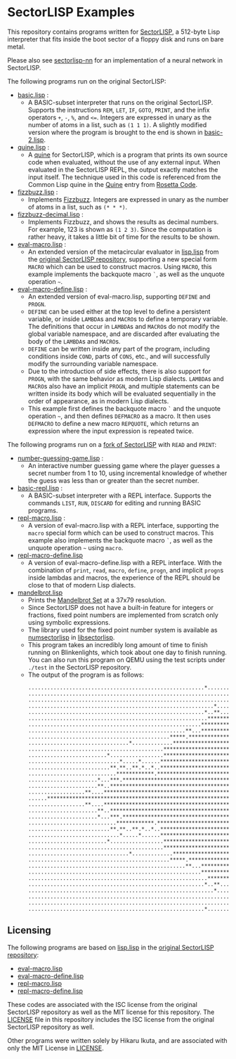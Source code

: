 # SectorLISP Examples
This repository contains programs written for [SectorLISP](https://github.com/jart/sectorlisp),
a 512-byte Lisp interpreter that fits inside the boot sector of a floppy disk and runs on bare metal.

Please also see [sectorlisp-nn](https://github.com/woodrush/sectorlisp-nn) for an implementation of a neural network in SectorLISP.

The following programs run on the original SectorLISP:
- [basic.lisp](./lisp/basic.lisp) :
  - A BASIC-subset interpreter that runs on the original SectorLISP.
    Supports the instructions `REM`, `LET`, `IF`, `GOTO`, `PRINT`, and the infix operators `+`, `-`, `%`, and `<=`.
    Integers are expressed in unary as the number of atoms in a list, such as `(1 1 1)`.
    A slightly modified version where the program is brought to the end is shown in [basic-2.lisp](./lisp/basic-2.lisp).
- [quine.lisp](./lisp/quine.lisp) :
  - A [quine](https://en.wikipedia.org/wiki/Quine_(computing)) for SectorLISP,
    which is a program that prints its own source code when evaluated, without the use of any external input.
    When evaluated in the SectorLISP REPL, the output exactly matches the input itself.
    The technique used in this code is referenced from the Common Lisp quine in the [Quine](https://rosettacode.org/wiki/Quine#Common_Lisp) entry from [Rosetta Code](https://rosettacode.org/wiki/Rosetta_Code).
- [fizzbuzz.lisp](./lisp/fizzbuzz.lisp) :
  - Implements [Fizzbuzz](https://en.wikipedia.org/wiki/Fizz_buzz).
    Integers are expressed in unary as the number of atoms in a list, such as `(* * *)`.
- [fizzbuzz-decimal.lisp](./lisp/fizzbuzz-decimal.lisp) :
  - Implements Fizzbuzz, and shows the results as decimal numbers. For example, 123 is shown as `(1 2 3)`.
    Since the computation is rather heavy, it takes a little bit of time for the results to be shown.
- [eval-macro.lisp](./lisp/eval-macro.lisp) :
  - An extended version of the metacircular evaluator in [lisp.lisp](https://github.com/jart/sectorlisp/blob/main/lisp.lisp) from the [original SectorLISP repository](https://github.com/jart/sectorlisp),
    supporting a new special form `MACRO` which can be used to construct macros.
    Using `MACRO`, this example implements the backquote macro `` ` ``, as well as the unquote operation `~`.
- [eval-macro-define.lisp](./lisp/eval-macro-define.lisp) :
  - An extended version of eval-macro.lisp, supporting `DEFINE` and `PROGN`.
  - `DEFINE` can be used either at the top level to define a persistent variable,
    or inside `LAMBDA`s and `MACRO`s to define a temporary variable.
    The definitions that occur in `LAMBDA`s and `MACRO`s do not modify the global variable namespace, 
    and are discarded after evaluating the body of the `LAMBDA`s and `MACRO`s.
  - `DEFINE` can be written inside any part of the program, including conditions inside `COND`, parts of `CONS`, etc.,
    and will successfully modify the surrounding variable namespace.
  - Due to the introduction of side effects, there is also support for `PROGN`,
    with the same behavior as modern Lisp dialects.
    `LAMBDA`s and `MACRO`s also have an implicit `PROGN`, and multiple statements can be written inside its body
    which will be evaluated sequentially in the order of appearance, as in modern Lisp dialects.
  - This example first defines the backquote macro `` ` `` and the unquote operation `~`,
    and then defines `DEFMACRO` as a macro.
    It then uses `DEFMACRO` to define a new macro `REPQUOTE`, which returns an expression where the input expression is repeated twice.


The following programs run on a [fork of SectorLISP](https://github.com/woodrush/sectorlisp/tree/io) with `READ` and `PRINT`:
- [number-guessing-game.lisp](./lisp/number-guessing-game.lisp) :
  - An interactive number guessing game where the player guesses a
    secret number from 1 to 10, using incremental knowledge of whether the guess was less than or greater than the secret number.
- [basic-repl.lisp](./lisp/basic-repl.lisp) :
  - A BASIC-subset interpreter with a REPL interface.
    Supports the commands `LIST`, `RUN`, `DISCARD` for editing and running BASIC programs.
- [repl-macro.lisp](./lisp/repl-macro.lisp) :
  - A version of eval-macro.lisp with a REPL interface,
    supporting the `macro` special form which can be used to construct macros.
    This example also implements the backquote macro `` ` ``, as well as the unquote operation `~` using `macro`.
- [repl-macro-define.lisp](./lisp/repl-macro-define.lisp)
  - A version of eval-macro-define.lisp with a REPL interface.
    With the combination of `print`, `read`, `macro`, `define`, `progn`, and implicit `progn`s inside lambdas and macros,
    the experience of the REPL should be close to that of modern Lisp dialects.
- [mandelbrot.lisp](./lisp/mandelbrot.lisp)
  - Prints the [Mandelbrot Set](https://en.wikipedia.org/wiki/Mandelbrot_set) at a 37x79 resolution.
  - Since SectorLISP does not have a built-in feature for integers or fractions,
    fixed point numbers are implemented from scratch only using symbolic expressions.
  - The library used for the fixed point number system is available as [numsectorlisp](https://github.com/woodrush/libsectorlisp/blob/main/numsectorlisp.lisp)
    in [libsectorlisp](https://github.com/woodrush/libsectorlisp).
  - This program takes an incredibly long amount of time to finish running on Blinkenlights,
    which took about one day to finish running.
    You can also run this program on QEMU using the test scripts under `./test` in the SectorLISP repository.
  - The output of the program is as follows:
    ```
    ........................................................*......................
    ...............................................................................
    ...............................................................................
    ...........................................................*...................
    ........................................................*..**..................
    .........................................................*******...*...........
    .......................................................*********.....*.........
    ..................................................**...*********...............
    .............................................*****.****************.......*....
    ................................*.............***************************......
    ...........................................*****************************.......
    .........................*.................******************************......
    .............................*.....*......********************************.....
    ..........................**.**..**.*..*..*********************************....
    ............................************.**********************************....
    ......................*...***.********************************************.....
    ......................**..************************************************.....
    ..................**....*************************************************......
    ......*****************************************************************........
    ..................**....*************************************************......
    ......................**..************************************************.....
    ......................*...***.********************************************.....
    ............................************.**********************************....
    ..........................**.**..**.*..*..*********************************....
    .............................*.....*......********************************.....
    .........................*.................******************************......
    ...........................................*****************************.......
    ................................*.............***************************......
    .............................................*****.****************.......*....
    ..................................................**...*********...............
    .......................................................*********.....*.........
    .........................................................*******...*...........
    ........................................................*..**..................
    ...........................................................*...................
    ...............................................................................
    ...............................................................................
    ........................................................*......................
    ```


## Licensing
The following programs are based on [lisp.lisp](https://github.com/jart/sectorlisp/blob/main/lisp.lisp) in the [original SectorLISP repository](https://github.com/jart/sectorlisp):
- [eval-macro.lisp](./lisp/eval-macro.lisp)
- [eval-macro-define.lisp](./lisp/eval-macro-define.lisp)
- [repl-macro.lisp](./lisp/repl.lisp)
- [repl-macro-define.lisp](./lisp/repl-macro-define.lisp)

These codes are associated with the ISC license from the original SectorLISP repository as well as the MIT license for this repository.
The [LICENSE](LICENSE) file in this repository includes the ISC license from the original SectorLISP repository as well.

Other programs were written solely by Hikaru Ikuta, and are associated with only the MIT License in [LICENSE](LICENSE).
